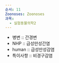```yaml
---
순서: 11
Zoonoses: Zoonoses
과목:
  - 실험동물의학2
---
```


- 병변 :: 간경변
- NHP :: 급성만성간염
- human :: 급성만성감염
- 특이사항 :: 비경구감염